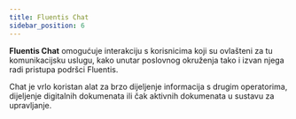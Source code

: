 ```yaml
---
title: Fluentis Chat
sidebar_position: 6
---
```


**Fluentis Chat** omogućuje interakciju s korisnicima koji su ovlašteni za tu komunikacijsku uslugu, kako unutar poslovnog okruženja tako i izvan njega radi pristupa podršci Fluentis.  

Chat je vrlo koristan alat za brzo dijeljenje informacija s drugim operatorima, dijeljenje digitalnih dokumenata ili čak aktivnih dokumenata u sustavu za upravljanje. 
